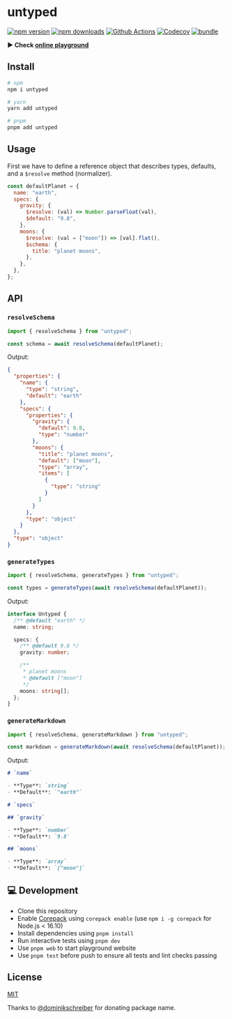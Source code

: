 # untyped

[![npm version][npm-version-src]][npm-version-href]
[![npm downloads][npm-downloads-src]][npm-downloads-href]
[![Github Actions][github-actions-src]][github-actions-href]
[![Codecov][codecov-src]][codecov-href]
[![bundle][bundle-src]][bundle-href]

**▶️ Check [online playground](https://untyped.unjs.io)**

## Install

```sh
# npm
npm i untyped

# yarn
yarn add untyped

# pnpm
pnpm add untyped
```

## Usage

First we have to define a reference object that describes types, defaults, and a `$resolve` method (normalizer).

```js
const defaultPlanet = {
  name: "earth",
  specs: {
    gravity: {
      $resolve: (val) => Number.parseFloat(val),
      $default: "9.8",
    },
    moons: {
      $resolve: (val = ["moon"]) => [val].flat(),
      $schema: {
        title: "planet moons",
      },
    },
  },
};
```

## API

### `resolveSchema`

```js
import { resolveSchema } from "untyped";

const schema = await resolveSchema(defaultPlanet);
```

Output:

```json
{
  "properties": {
    "name": {
      "type": "string",
      "default": "earth"
    },
    "specs": {
      "properties": {
        "gravity": {
          "default": 9.8,
          "type": "number"
        },
        "moons": {
          "title": "planet moons",
          "default": ["moon"],
          "type": "array",
          "items": [
            {
              "type": "string"
            }
          ]
        }
      },
      "type": "object"
    }
  },
  "type": "object"
}
```

### `generateTypes`

```js
import { resolveSchema, generateTypes } from "untyped";

const types = generateTypes(await resolveSchema(defaultPlanet));
```

Output:

```ts
interface Untyped {
  /** @default "earth" */
  name: string;

  specs: {
    /** @default 9.8 */
    gravity: number;

    /**
     * planet moons
     * @default ["moon"]
     */
    moons: string[];
  };
}
```

### `generateMarkdown`

```js
import { resolveSchema, generateMarkdown } from "untyped";

const markdown = generateMarkdown(await resolveSchema(defaultPlanet));
```

Output:

```markdown
# `name`

- **Type**: `string`
- **Default**: `"earth"`

# `specs`

## `gravity`

- **Type**: `number`
- **Default**: `9.8`

## `moons`

- **Type**: `array`
- **Default**: `["moon"]`
```

## 💻 Development

- Clone this repository
- Enable [Corepack](https://github.com/nodejs/corepack) using `corepack enable` (use `npm i -g corepack` for Node.js < 16.10)
- Install dependencies using `pnpm install`
- Run interactive tests using `pnpm dev`
- Use `pnpm web` to start playground website
- Use `pnpm test` before push to ensure all tests and lint checks passing

## License

[MIT](./LICENSE)

Thanks to [@dominikschreiber](https://github.com/dominikschreiber) for donating package name.

<!-- Badges -->

[npm-version-src]: https://img.shields.io/npm/v/untyped?style=flat-square
[npm-version-href]: https://npmjs.com/package/untyped
[npm-downloads-src]: https://img.shields.io/npm/dm/untyped?style=flat-square
[npm-downloads-href]: https://npmjs.com/package/untyped
[github-actions-src]: https://img.shields.io/github/actions/workflow/status/unjs/untyped/ci.yml?branch-main&style=flat-square
[github-actions-href]: https://github.com/unjs/untyped/actions?query=workflow%3Aci
[codecov-src]: https://img.shields.io/codecov/c/gh/unjs/untyped/main?style=flat-square
[codecov-href]: https://codecov.io/gh/unjs/untyped
[bundle-src]: https://img.shields.io/bundlephobia/minzip/untyped?style=flat-square
[bundle-href]: https://bundlephobia.com/result?p=untyped
